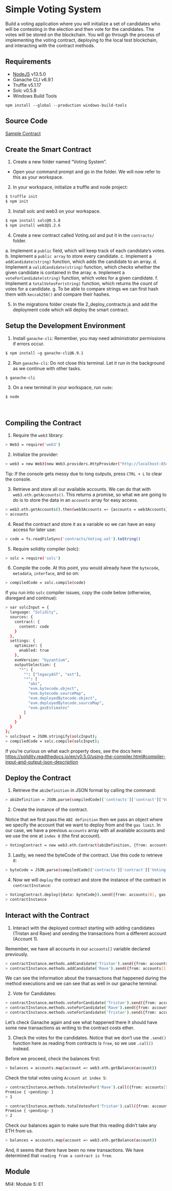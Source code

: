 # Simple Voting System
Build a voting application where you will initialize a set of candidates who will be contesting in the election and then vote for the candidates. The votes will be stored on the blockchain. You will go through the process of implementing the voting contract, deploying to the local test blockchain, and interacting with the contract methods.

## Requirements
*	[NodeJS](https://nodejs.org/en/) v13.5.0
*	Ganache CLI v6.9.1
*	Truffle v5.1.17
*	Solc v0.5.8
*	Windows Build Tools
```
npm install --global --production windows-build-tools
```
## Source Code
[Sample Contract](https://github.com/kingsland-innovation-center/voting-contract/blob/master/voting.sol)

## Create the Smart Contract
1.	Create a new folder named “Voting System”.
*	Open your command prompt and go in the folder. We will now refer to this as your workspace.

2.	In your workspace, initialize a truffle and node project:
```bash
$ truffle init
$ npm init
```

3.	Install solc and web3 on your workspace.
```bash
$ npm install solc@0.5.8
$ npm install web3@1.2.6
```
4.	Create a new contract called Voting.sol and put it in the `contracts/` folder.

a.	Implement a `public` field, which will keep track of each candidate’s votes.
b.	Implement a `public array` to store every candidate.
c.	Implement a `addCandidate(string)` function, which adds the candidate to an array.
d.	Implement a `validCandidate(string)` function, which checks whether the given candidate is contained in the array.
e.	Implement a `voteForCandidate(string)` function, which votes for a given candidate.
f.	Implement a `totalVotesFor(string)` function, which returns the count of votes for a candidate.
g.	To be able to compare strings we can first hash them with `keccak256()` and compare their hashes. 

5.	In the migrations folder create file 2_deploy_contracts.js and add the deployment code which will deploy the smart contract.
 
## Setup the Development Environment
1.	Install `ganache-cli`:
Remember, you may need administrator permissions if errors occur.
```bash
$ npm install –g ganache-cli@6.9.1
```

2.	Run `ganache-cli`:
Do not close this terminal. Let it run in the background as we continue with other tasks.
```bash
$ ganache-cli
```
 
3.	On a new terminal in your workspace, run `node`:
```bash
$ node
```
  
## Compiling the Contract
1.	Require the `web3` library:
```bash
> Web3 = require('web3')
```

2.	Initialize the provider:
```bash
> web3 = new Web3(new Web3.providers.HttpProvider("http://localhost:8545"))
```
Tip: If the console gets messy due to long outputs, press `CTRL + L` to clear the console.


3.	Retrieve and store all our available accounts. We can do that with `web3.eth.getAccounts()`. This returns a promise, so what we are going to do is to store the data in an `accounts` array for easy access.
```bash
> web3.eth.getAccounts().then(web3Accounts => {accounts = web3Accounts})
> accounts
```
4.	Read the contract and store it as a variable so we can have an easy access for later use:
```bash
> code = fs.readFileSync('contracts/Voting.sol').toString()
```
5.	Require solidity compiler (solc):
```bash
> solc = require('solc')
```
 
6.	Compile the code. At this point, you would already have the `bytecode`, `metadata`, `interface`, and so on:
```bash
> compiledCode = solc.compile(code)
```

If you run into `solc` compiler issues, copy the code below (otherwise, disregard and continue):
```bash
> var solcInput = {
  language: "Solidity",
  sources: {
    contract: {
      content: code
    }
  },
  settings: {
    optimizer: {
      enabled: true
    },
    evmVersion: "byzantium",
    outputSelection: {
      "*": {
        "": ["legacyAST", "ast"],
        "*": [
          "abi",
          "evm.bytecode.object",
          "evm.bytecode.sourceMap",
          "evm.deployedBytecode.object",
          "evm.deployedBytecode.sourceMap",
          "evm.gasEstimates"
        ]
      }
    }
  }
};
> solcInput = JSON.stringify(solcInput);
> compiledCode = solc.compile(solcInput);
```
If you’re curious on what each property does, see the docs here:
https://solidity.readthedocs.io/en/v0.5.0/using-the-compiler.html#compiler-input-and-output-json-description

## Deploy the Contract
1.	Retrieve the `abiDefinition` in JSON format by calling the command: 
```bash
> abiDefinition = JSON.parse(compiledCode)['contracts']['contract']['Voting']['abi']
```
2.	Create the instance of the contract.

Notice that we first pass the `ABI definition` then we pass an object where we specify the account that we want to deploy from and the `gas limit`. In our case, we have a previous `accounts` array with all available accounts and we use the one at `index 0` (the first account).
```bash
> VotingContract = new web3.eth.Contract(abiDefinition, {from: accounts[0], gas: 4700000})
```

3.	Lastly, we need the byteCode of the contract. Use this code to retrieve it:
```bash
> byteCode = JSON.parse(compiledCode)['contracts']['contract']['Voting']['evm']['bytecode']['object']
```

4.	Now we will `deploy` the contract and store the instance of the contract in `contractInstance`:
```bash
> VotingContract.deploy({data: byteCode}).send({from: accounts[0], gas: 4700000}).then(instance => {contractInstance = instance}
> contractInstance
```
## Interact with the Contract
1.	Interact with the deployed contract starting with adding candidates (Tristan and Rave) and sending the transactions from a different account (Account 1). 

Remember, we have all accounts in our `accounts[]` variable declared previously.
```bash
> contractInstance.methods.addCandidate('Tristan').send({from: accounts[1]}).then(result => console.log(result))
> contractInstance.methods.addCandidate('Rave').send({from: accounts[1]}).then(result => console.log(result))
```
We can see the information about the transactions that happened during the method executions and we can see that as well in our ganache terminal.
 
2.	Vote for Candidates:
```bash
> contractInstance.methods.voteForCandidate('Tristan').send({from: accounts[1]}).then(result => console.log(result))
> contractInstance.methods.voteForCandidate('Rave').send({from: accounts[2]}).then(result => console.log(result))
> contractInstance.methods.voteForCandidate('Tristan').send({from: accounts[3]}).then(result => console.log(result))
```
Let’s check Ganache again and see what happened there 
It should have some new transactions as writing to the contract costs ether.

3.	Check the votes for the candidates. Notice that we don’t use the `.send()` function here as reading from contracts is `free`, so we use `.call()` instead.

Before we proceed, check the balances first:
```bash
> balances = accounts.map(account => web3.eth.getBalance(account))
```

Check the total votes using `Account at index 5`:
```bash
> contractInstance.methods.totalVotesFor('Rave').call({from: accounts[5]}).then(result => console.log(result.toString()))
Promise { <pending> }
> 1

> contractInstance.methods.totalVotesFor('Tristan').call({from: accounts[5]}).then(result => console.log(result.toString()))
Promise { <pending> }
> 2
```
Check our balances again to make sure that this reading didn’t take any ETH from us.
```bash
> balances = accounts.map(account => web3.eth.getBalance(account))
```
And, it seems that there have been no new transactions.
We have determined that `reading from a contract is free`.


## Module
MI4: Module 5: E1
